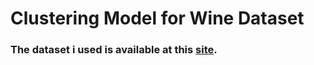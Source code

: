 # Clustering Model for Wine Dataset
### The dataset i used is available at this [site](https://www.kaggle.com/datasets/harrywang/wine-dataset-for-clustering).